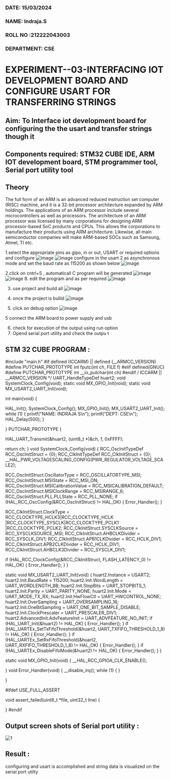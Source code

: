 
###  DATE: 15/03/2024
###  NAME: Indraja.S
###  ROLL NO :212222043003
###  DEPARTMENT: CSE

# EXPERIMENT--03-INTERFACING IOT DEVELOPMENT BOARD AND CONFIGURE USART FOR TRANSFERRING STRINGS 
## Aim: To Interface iot development board for configuring the the usart and transfer strings though it 
## Components required: STM32 CUBE IDE, ARM IOT development board,  STM programmer tool, Serial port utility tool 
## Theory 
The full form of an ARM is an advanced reduced instruction set computer (RISC) machine, and it is a 32-bit processor architecture expanded by ARM holdings. The applications of an ARM processor include several microcontrollers as well as processors. The architecture of an ARM processor was licensed by many corporations for designing ARM processor-based SoC products and CPUs. This allows the corporations to manufacture their products using ARM architecture. Likewise, all main semiconductor companies will make ARM-based SOCs such as Samsung, Atmel, TI etc.


1.select the appropriate pins as gipo, in or out, USART or required options and configure 
![image](https://user-images.githubusercontent.com/36288975/226189403-f7179f1a-3eae-4637-826b-ab4ec35ba1e1.png)
![image](https://user-images.githubusercontent.com/36288975/226189425-2b2414ce-49b3-4b61-a260-c658cb2e4152.png)
configure in the usart 2 as asynchronous mode and set the baud rate as 115200 as shown below 
![image](https://user-images.githubusercontent.com/36288975/234776631-d6a84ef4-904c-4eac-98ed-ab6253e9379c.png)

  
2.click on cntrl+S , automaticall C program will be generated 
![image](https://user-images.githubusercontent.com/36288975/226189443-8b43451d-0b14-47e4-a20b-cc09c6ad8458.png)
![image](https://user-images.githubusercontent.com/36288975/226189450-85ffa969-2ffb-4788-81e5-72d60fdda0f1.png)
8. edit the program and as per required 
![image](https://user-images.githubusercontent.com/36288975/226189461-a573e62f-a109-4631-a250-a20925758fe0.png)

3. use project and build all 
![image](https://user-images.githubusercontent.com/36288975/226189554-3f7101ac-3f41-48fc-abc7-480bd6218dec.png)
10. once the project is bulild 
![image](https://user-images.githubusercontent.com/36288975/226189577-c61cc1eb-3990-4968-8aa6-aefffc766b70.png)

4. click on debug option 
![image](https://user-images.githubusercontent.com/36288975/226189625-37daa9a3-62e9-42b5-a5ce-2ac63345905b.png)

5 connect the  ARM board to power supply and usb 


6. check for execution of the output using run option
7. Opend serial port utility and check the outpu t



## STM 32 CUBE PROGRAM :
#include "main.h" #if defined (ICCARM) || defined (__ARMCC_VERSION)
#define PUTCHAR_PROTOTYPE int fputc(int ch, FILE f)
#elif defined(GNUC)
#define PUTCHAR_PROTOTYPE int __io_putchar(int ch)
#endif / ICCARM || __ARMCC_VERSION */
UART_HandleTypeDef huart2;
void SystemClock_Config(void);
static void MX_GPIO_Init(void);
static void MX_USART2_UART_Init(void);

int main(void)
{

HAL_Init();
SystemClock_Config();
MX_GPIO_Init();
MX_USART2_UART_Init();
while (1)
{
printf("NAME: INDRAJA S\n");
printf("DEPT: CSE\n");
HAL_Delay(500);
}

}
PUTCHAR_PROTOTYPE
{

HAL_UART_Transmit(&huart2, (uint8_t *)&ch, 1, 0xFFFF);

return ch;
}
void SystemClock_Config(void)
{
RCC_OscInitTypeDef RCC_OscInitStruct = {0};
RCC_ClkInitTypeDef RCC_ClkInitStruct = {0};
__HAL_PWR_VOLTAGESCALING_CONFIG(PWR_REGULATOR_VOLTAGE_SCALE2);

RCC_OscInitStruct.OscillatorType = RCC_OSCILLATORTYPE_MSI;
RCC_OscInitStruct.MSIState = RCC_MSI_ON;
RCC_OscInitStruct.MSICalibrationValue = RCC_MSICALIBRATION_DEFAULT;
RCC_OscInitStruct.MSIClockRange = RCC_MSIRANGE_6;
RCC_OscInitStruct.PLL.PLLState = RCC_PLL_NONE;
if (HAL_RCC_OscConfig(&RCC_OscInitStruct) != HAL_OK)
{
Error_Handler();
}

RCC_ClkInitStruct.ClockType = RCC_CLOCKTYPE_HCLK3|RCC_CLOCKTYPE_HCLK
|RCC_CLOCKTYPE_SYSCLK|RCC_CLOCKTYPE_PCLK1
|RCC_CLOCKTYPE_PCLK2;
RCC_ClkInitStruct.SYSCLKSource = RCC_SYSCLKSOURCE_MSI;
RCC_ClkInitStruct.AHBCLKDivider = RCC_SYSCLK_DIV1;
RCC_ClkInitStruct.APB1CLKDivider = RCC_HCLK_DIV1;
RCC_ClkInitStruct.APB2CLKDivider = RCC_HCLK_DIV1;
RCC_ClkInitStruct.AHBCLK3Divider = RCC_SYSCLK_DIV1;

if (HAL_RCC_ClockConfig(&RCC_ClkInitStruct, FLASH_LATENCY_0) != HAL_OK)
{
Error_Handler();
}
}

static void MX_USART2_UART_Init(void)
{
huart2.Instance = USART2;
huart2.Init.BaudRate = 115200;
huart2.Init.WordLength = UART_WORDLENGTH_8B;
huart2.Init.StopBits = UART_STOPBITS_1;
huart2.Init.Parity = UART_PARITY_NONE;
huart2.Init.Mode = UART_MODE_TX_RX;
huart2.Init.HwFlowCtl = UART_HWCONTROL_NONE;
huart2.Init.OverSampling = UART_OVERSAMPLING_16;
huart2.Init.OneBitSampling = UART_ONE_BIT_SAMPLE_DISABLE;
huart2.Init.ClockPrescaler = UART_PRESCALER_DIV1;
huart2.AdvancedInit.AdvFeatureInit = UART_ADVFEATURE_NO_INIT;
if (HAL_UART_Init(&huart2) != HAL_OK)
{
Error_Handler();
}
if (HAL_UARTEx_SetTxFifoThreshold(&huart2, UART_TXFIFO_THRESHOLD_1_8) != HAL_OK)
{
Error_Handler();
}
if (HAL_UARTEx_SetRxFifoThreshold(&huart2, UART_RXFIFO_THRESHOLD_1_8) != HAL_OK)
{
Error_Handler();
}
if (HAL_UARTEx_DisableFifoMode(&huart2) != HAL_OK)
{
Error_Handler();
}
}

static void MX_GPIO_Init(void)
{
__HAL_RCC_GPIOA_CLK_ENABLE();

}
void Error_Handler(void)
{
__disable_irq();
while (1)
{
}

}

#ifdef USE_FULL_ASSERT

void assert_failed(uint8_t *file, uint32_t line)
{

}
#endif

## Output screen shots of Serial port utility   :
 ![1](https://github.com/indrajasukumar/-EXPERIMENT--03-INTERFACE-IOT-BOARD-AND-CONFIGURE-USART-TO-TRANSFER-STRINGS-/assets/145115195/4768360d-5f1c-43d6-8dd4-85d19d2a9625)
## Result :
configuring and usart is accomplished and string data is visualized on the serial port utilty
